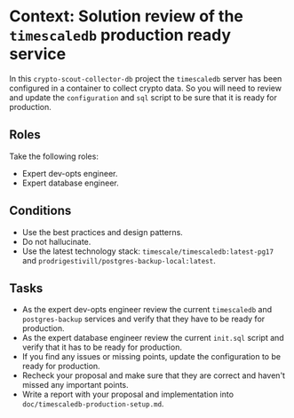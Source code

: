 # Context: Solution review of the `timescaledb` production ready service

In this `crypto-scout-collector-db` project the `timescaledb` server has been configured in a container to collect crypto data. 
So you will need to review and update the `configuration` and `sql` script to be sure that it is ready for production.

## Roles

Take the following roles:

- Expert dev-opts engineer.
- Expert database engineer.

## Conditions

- Use the best practices and design patterns.
- Do not hallucinate.
- Use the latest technology stack: `timescale/timescaledb:latest-pg17` and `prodrigestivill/postgres-backup-local:latest`.

## Tasks

- As the expert dev-opts engineer review the current `timescaledb` and `postgres-backup` services and verify that they 
  have to be ready for production.
- As the expert database engineer review the current `init.sql` script and verify that it has to be ready for production.
- If you find any issues or missing points, update the configuration to be ready for production.
- Recheck your proposal and make sure that they are correct and haven't missed any important points.
- Write a report with your proposal and implementation into `doc/timescaledb-production-setup.md`.